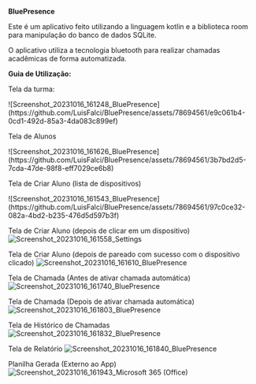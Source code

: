 **BluePresence**

Este é um aplicativo feito utilizando a linguagem kotlin e a biblioteca room para manipulação do banco de dados SQLite.

O aplicativo utiliza a tecnologia bluetooth para realizar chamadas acadêmicas de forma automatizada.

**Guia de Utilização:**

<p>
  Tela da turma:
</p>
![Screenshot_20231016_161248_BluePresence](https://github.com/LuisFalci/BluePresence/assets/78694561/e9c061b4-0cd1-492d-85a3-4da083c899ef)


<p>
  Tela de Alunos
</p>
![Screenshot_20231016_161626_BluePresence](https://github.com/LuisFalci/BluePresence/assets/78694561/3b7bd2d5-7cda-47de-98f8-eff7029ce6b8)

<p>
  Tela de Criar Aluno (lista de dispositivos)
</p>
![Screenshot_20231016_161543_BluePresence](https://github.com/LuisFalci/BluePresence/assets/78694561/97c0ce32-082a-4bd2-b235-476d5d597b3f)






Tela de Criar Aluno (depois de clicar em um dispositivo)
![Screenshot_20231016_161558_Settings](https://github.com/LuisFalci/BluePresence/assets/78694561/24c59287-99ad-4918-858f-3ae43e485df1)



Tela de Criar Aluno (depois de pareado com sucesso com o dispositivo clicado)
![Screenshot_20231016_161610_BluePresence](https://github.com/LuisFalci/BluePresence/assets/78694561/ee9933db-2cf0-4b6b-bda3-b7e8082afff2)



Tela de Chamada (Antes de ativar chamada automática)
![Screenshot_20231016_161740_BluePresence](https://github.com/LuisFalci/BluePresence/assets/78694561/e82b41a4-382b-46e1-873a-6a2a964791d0)



Tela de Chamada (Depois de ativar chamada automática)
![Screenshot_20231016_161803_BluePresence](https://github.com/LuisFalci/BluePresence/assets/78694561/74ddf53d-2bb3-436c-bb24-48a9f0e6a4ca)



Tela de Histórico de Chamadas
![Screenshot_20231016_161832_BluePresence](https://github.com/LuisFalci/BluePresence/assets/78694561/428f3e02-9829-4f00-98c0-ac0d2109629f)



Tela de Relatório
![Screenshot_20231016_161840_BluePresence](https://github.com/LuisFalci/BluePresence/assets/78694561/f49a6054-bb22-48f6-89cc-853351293944)



Planilha Gerada (Externo ao App)
![Screenshot_20231016_161943_Microsoft 365 (Office)](https://github.com/LuisFalci/BluePresence/assets/78694561/55fe5127-bd43-4f6e-843f-3deccf367473)








